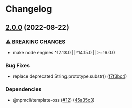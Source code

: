 # Changelog

## [2.0.0](https://github.com/npm/npm-normalize-package-bin/compare/v1.0.1...v2.0.0) (2022-08-22)


### ⚠ BREAKING CHANGES

* make node engines ^12.13.0 || ^14.15.0 || >=16.0.0

### Bug Fixes

* replace deprecated String.prototype.substr() ([f7f3bc4](https://github.com/npm/npm-normalize-package-bin/commit/f7f3bc441299c755b25ebbd08e919c2da86f314e))


### Dependencies

* @npmcli/template-oss ([#12](https://github.com/npm/npm-normalize-package-bin/issues/12)) ([45a35c3](https://github.com/npm/npm-normalize-package-bin/commit/45a35c3d3ce0fb75247a4411a9ad03cac694bae4))
